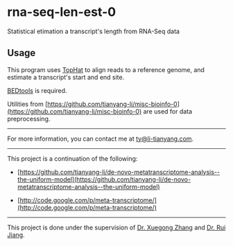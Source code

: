 # rna-seq-len-est-0

Statistical etimation a transcript's length from RNA-Seq data

## Usage

This program uses [TopHat](http://tophat.cbcb.umd.edu/) to align reads to a reference genome, 
and estimate a transcript's start and end site.

[BEDtools](http://code.google.com/p/bedtools/) is required.

Utilities from [https://github.com/tianyang-li/misc-bioinfo-0](https://github.com/tianyang-li/misc-bioinfo-0) are used for data preprocessing. 

***

For more information, you can contact me at [ty@li-tianyang.com](mailto:ty@li-tianyang.com).

***

This project is a continuation of the following:

* [https://github.com/tianyang-li/de-novo-metatranscriptome-analysis--the-uniform-model](https://github.com/tianyang-li/de-novo-metatranscriptome-analysis--the-uniform-model)

* [http://code.google.com/p/meta-transcriptome/](http://code.google.com/p/meta-transcriptome/)

***

This project is done under the supervision of [Dr. Xuegong Zhang](http://bioinfo.au.tsinghua.edu.cn/member/xzhang/XZhang_English.htm) and [Dr. Rui Jiang](http://bioinfo.au.tsinghua.edu.cn/member/ruijiang/english/index.html).

